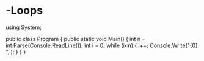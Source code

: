 # -Loops
using System;
					
public class Program
{
	public static void Main()
	{
		int n = int.Parse(Console.ReadLine());
		int i = 0;
		while (i<n)
		{
		i++;
			Console.Write("{0} ",i);
		}
	}
}
